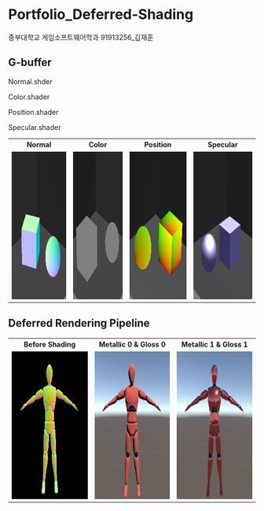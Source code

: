 # Portfolio_Deferred-Shading

중부대학교 게임소프트웨어학과 91913256_김재훈

## G-buffer

Normal.shder  

Color.shader  

Position.shader  

Specular.shader  

<table align="center">
  <tr>
    <th style="text-align: center;">Normal</th>
    <th style="text-align: center;">Color</th>
    <th style="text-align: center;">Position</th>
    <th style="text-align: center;">Specular</th>
  </tr>
  <tr>
    <td><img src="asset/Normal.png" width="420" height="300"></td>
    <td><img src="asset/Color.png" width="420" height="300"></td>
    <td><img src="asset/Position.png" width="420" height="300"></td>
    <td><img src="asset/Specular.png" width="420" height="300"></td>
  </tr>
</table>

## Deferred Rendering Pipeline

<table align="center">
  <tr>
    <th style="text-align: center;">Before Shading</th>
    <th style="text-align: center;">Metallic 0 & Gloss 0</th>
    <th style="text-align: center;">Metallic 1 & Gloss 1</th>
  </tr>
  <tr>
    <td><img src="asset/DeferredNormal.png" width="300" height="300"></td>
    <td><img src="asset/Deferred00.png" width="300" height="300"></td>
    <td><img src="asset/Deferred11.png" width="300" height="300"></td>
  </tr>
</table>


